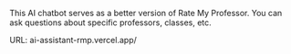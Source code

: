 This AI chatbot serves as a better version of Rate My Professor. You can ask questions about specific professors, classes, etc.


URL: ai-assistant-rmp.vercel.app/ 

